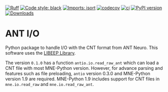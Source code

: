 [![Ruff](https://img.shields.io/endpoint?url=https://raw.githubusercontent.com/astral-sh/ruff/main/assets/badge/v2.json)](https://github.com/astral-sh/ruff)
[![Code style: black](https://img.shields.io/badge/code%20style-black-000000.svg)](https://github.com/psf/black)
[![Imports: isort](https://img.shields.io/badge/%20imports-isort-%231674b1?style=flat&labelColor=ef8336)](https://pycqa.github.io/isort/)
[![codecov](https://codecov.io/gh/mscheltienne/antio/graph/badge.svg?token=ebC07d0dyM)](https://codecov.io/gh/mscheltienne/antio)
[![ci](https://github.com/mscheltienne/antio/actions/workflows/ci.yaml/badge.svg?branch=main)](https://github.com/mscheltienne/antio/actions/workflows/ci.yaml)
[![PyPI version](https://badge.fury.io/py/antio.svg)](https://badge.fury.io/py/antio)
[![Downloads](https://static.pepy.tech/badge/antio)](https://pepy.tech/project/antio)

# ANT I/O

Python package to handle I/O with the CNT format from ANT Neuro.
This software uses the [LIBEEP Library](http://libeep.sourceforge.net).

The version `0.1.0` has a function `antio.io.read_raw_ant` which can load a CNT file
with most MNE-Python version. However, for advance parsing and features such as file
preloading, `antio` version 0.3.0 and MNE-Python version 1.9 are required. MNE-Python
1.9 includes support for CNT files in `mne.io.read_raw` and `mne.io.read_raw_ant`.

